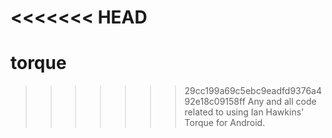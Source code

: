 <<<<<<< HEAD
=======
torque
======

>>>>>>> 29cc199a69c5ebc9eadfd9376a492e18c09158ff
Any and all code related to using Ian Hawkins' Torque for Android.
